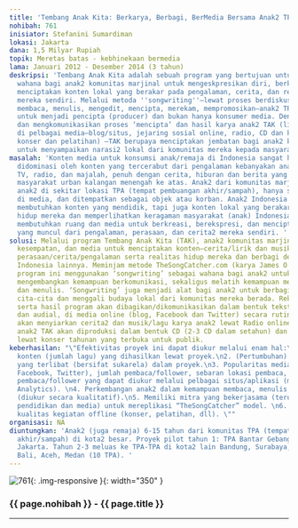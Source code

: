 ```yaml
---
title: 'Tembang Anak Kita: Berkarya, Berbagi, BerMedia Bersama Anak2 TPA'
nohibah: 761
inisiator: Stefanini Sumardiman
lokasi: Jakarta
dana: 1,5 Milyar Rupiah
topik: Meretas batas - kebhinekaan bermedia
lama: Januari 2012 - Desember 2014 (3 tahun)
deskripsi: 'Tembang Anak Kita adalah sebuah program yang bertujuan untuk menyediakan
  wahana bagi anak2 komunitas marjinal untuk mengeskpresikan diri, berkreasi, dan
  menciptakan konten lokal yang berakar pada pengalaman, cerita, dan realita kehidupan
  mereka sendiri. Melalui metoda ''songwriting''—lewat proses berdiskusi, bercerita,
  membaca, menulis, mengedit, mencipta, merekam, mempromosikan—anak2 TPA berkesempatan
  untuk menjadi pencipta (producer) dan bukan hanya konsumer media. Dengan membagikan
  dan mengkomunikasikan proses ‘mencipta’ dan hasil karya anak2 TAK (lirik dan musik)
  di pelbagai media—blog/situs, jejaring sosial online, radio, CD dan kegiatan2 offline
  konser dan pelatihan) —TAK berupaya menciptakan jembatan bagi anak2 komunitas marjinal
  untuk menyampaikan narasi2 lokal dari komunitas mereka kepada masyarakat luas. '
masalah: 'Konten media untuk konsumsi anak/remaja di Indonesia sangat homogen dan
  didominasi oleh konten yang tercerabut dari pengalaman kebanyakan anak2/remaja Indonesia.
  TV, radio, dan majalah, penuh dengan cerita, hiburan dan berita yang terfokus pada
  masyarakat urban kalangan menengah ke atas. Anak2 dari komunitas marjinal, seperti
  anak2 di sekitar lokasi TPA (tempat pembuangan akhir/sampah), hanya sesekali muncul
  di media, dan ditempatkan sebagai objek atau korban. Anak2 Indonesia bukan saja
  membutuhkan konten yang mendidik, tapi juga konten lokal yang berakar pada realitas
  hidup mereka dan memperlihatkan keragaman masyarakat (anak) Indonesia. Anak2 juga
  membutuhkan ruang dan media untuk berkreasi, berekspresi, dan menciptakan konten
  yang muncul dari pengalaman, perasaan, dan cerita2 mereka sendiri. '
solusi: Melalui program Tembang Anak Kita (TAK), anak2 komunitas marjinal diberi ruang,
  kesempatan, dan media untuk menciptakan konten—cerita/lirik dan musik—yang menggambarkan
  perasaan/cerita/pengalaman serta realitas hidup mereka dan berbagi dengan anak2
  Indonesia lainnya. Meminjam metode TheSongCatcher.com (karya James O’Halloran),
  program ini menggunakan ‘songwriting’ sebagai wahana bagi anak2 untuk melatih imajinasi,
  mengembangkan kemampuan berkomunikasi, sekaligus melatih kemampuan membaca, berbahasa,
  dan menulis. ‘Songwriting’ juga menjadi alat bagi anak2 untuk berbagi mimpi dan
  cita-cita dan menggali budaya lokal dari komunitas mereka berada. Rekaman proses
  serta hasil program akan dibagikan/dikomunikasikan dalam bentuk tekstual, visual,
  dan audial, di media online (blog, Facebook dan Twitter) secara rutin. TAK juga
  akan menyiarkan cerita2 dan musik/lagu karya anak2 lewat Radio online. Hasil karya
  anak2 TAK akan diproduksi dalam bentuk CD (2-3 CD dalam setahun) dan ditampilkan
  lewat konser tahunan yang terbuka untuk publik.
keberhasilan: "\"Efektivitas proyek ini dapat diukur melalui enam hal:\L\n1. Kuantitas
  konten (jumlah lagu) yang dihasilkan lewat proyek.\n2. (Pertumbuhan) Jumlah anak
  yang terlibat (bersifat sukarela) dalam proyek.\n3. Popularitas media online (blog,
  Facebook, Twitter), jumlah pembaca/follower, sebaran lokasi pembaca, dan respon
  pembaca/follower yang dapat diukur melalui pelbagai situs/aplikasi (mis. Google
  Analytics). \n4. Perkembangan anak2 dalam kemampuan membaca, menulis, dan berkreasi
  (diukur secara kualitatif).\n5. Memiliki mitra yang bekerjasama (terutama dari kalangan
  pendidikan dan media) untuk mereplikasi “TheSongCatcher” model. \n6. Frekuensi dan
  kualitas kegiatan offline (konser, pelatihan, dll). \""
organisasi: NA
diuntungkan: 'Anak2 (juga remaja) 6-15 tahun dari komunitas TPA (tempat pembuangan
  akhir/sampah) di kota2 besar. Proyek pilot tahun 1: TPA Bantar Gebang & Ciliwung,
  Jakarta. Tahun 2-3 meluas ke TPA-TPA di kota2 lain Bandung, Surabaya, Yogyakarta,
  Bali, Aceh, Medan (10 TPA). '
---
```


![761](/static/img/hibahcmb/761.png){: .img-responsive }{: width="350" }

### {{ page.nohibah }} - {{ page.title }}

---
